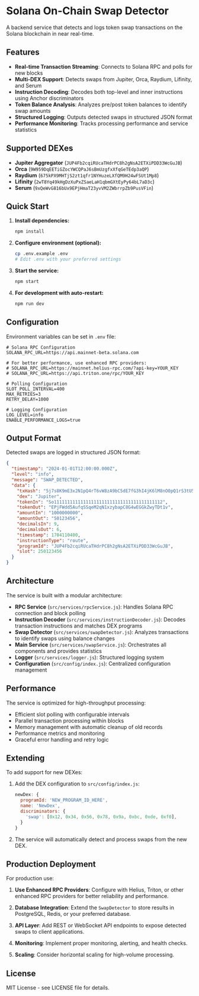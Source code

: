 # Solana On-Chain Swap Detector

A backend service that detects and logs token swap transactions on the Solana blockchain in near real-time.

## Features

- **Real-time Transaction Streaming**: Connects to Solana RPC and polls for new blocks
- **Multi-DEX Support**: Detects swaps from Jupiter, Orca, Raydium, Lifinity, and Serum
- **Instruction Decoding**: Decodes both top-level and inner instructions using Anchor discriminators
- **Token Balance Analysis**: Analyzes pre/post token balances to identify swap amounts
- **Structured Logging**: Outputs detected swaps in structured JSON format
- **Performance Monitoring**: Tracks processing performance and service statistics

## Supported DEXes

- **Jupiter Aggregator** (`JUP4Fb2cqiRUcaTHdrPC8h2gNsA2ETXiPDD33WcGuJB`)
- **Orca** (`9W959DqEETiGZocYWCQPaJ6sBmUzgfxXfqGeTEdp3aQP`)
- **Raydium** (`675kPX9MHTjS2zt1qfr1NYHuzeLXfQM9H24wFSUt1Mp8`)
- **Lifinity** (`2wT8Yq49kHgDzXuPxZSaeLaH1qbmGXtEyPy64bL7aD3c`)
- **Serum** (`9xQeWvG816bUx9EPjHmaT23yvVM2ZWbrrpZb9PusVFin`)

## Quick Start

1. **Install dependencies:**
   ```bash
   npm install
   ```

2. **Configure environment (optional):**
   ```bash
   cp .env.example .env
   # Edit .env with your preferred settings
   ```

3. **Start the service:**
   ```bash
   npm start
   ```

4. **For development with auto-restart:**
   ```bash
   npm run dev
   ```

## Configuration

Environment variables can be set in `.env` file:

```env
# Solana RPC Configuration
SOLANA_RPC_URL=https://api.mainnet-beta.solana.com

# For better performance, use enhanced RPC providers:
# SOLANA_RPC_URL=https://mainnet.helius-rpc.com/?api-key=YOUR_KEY
# SOLANA_RPC_URL=https://api.triton.one/rpc/YOUR_KEY

# Polling Configuration
SLOT_POLL_INTERVAL=400
MAX_RETRIES=3
RETRY_DELAY=1000

# Logging Configuration
LOG_LEVEL=info
ENABLE_PERFORMANCE_LOGS=true
```

## Output Format

Detected swaps are logged in structured JSON format:

```json
{
  "timestamp": "2024-01-01T12:00:00.000Z",
  "level": "info",
  "message": "SWAP_DETECTED",
  "data": {
    "txHash": "5j7s8K9mE3x2N1pQ4rT6vW8zA9bC5dE7fG3hI4jK6lM8nO0pQ1rS3tU5vW7xY9zA1bC3dE5fG7hI9jK1lM3nO5pQ7rS9tU1vW3xY5zA7bC9dE1fG3hI5jK7lM9nO1pQ3rS5tU7vW9xY1zA3b",
    "dex": "Jupiter",
    "tokenIn": "So11111111111111111111111111111111111111112",
    "tokenOut": "EPjFWdd5AufqSSqeM2qN1xzybapC8G4wEGGkZwyTDt1v",
    "amountIn": "1000000000",
    "amountOut": "50123456",
    "decimalsIn": 9,
    "decimalsOut": 6,
    "timestamp": 1704110400,
    "instructionType": "route",
    "programId": "JUP4Fb2cqiRUcaTHdrPC8h2gNsA2ETXiPDD33WcGuJB",
    "slot": 250123456
  }
}
```

## Architecture

The service is built with a modular architecture:

- **RPC Service** (`src/services/rpcService.js`): Handles Solana RPC connection and block polling
- **Instruction Decoder** (`src/services/instructionDecoder.js`): Decodes transaction instructions and matches DEX programs
- **Swap Detector** (`src/services/swapDetector.js`): Analyzes transactions to identify swaps using balance changes
- **Main Service** (`src/services/swapService.js`): Orchestrates all components and provides statistics
- **Logger** (`src/services/logger.js`): Structured logging system
- **Configuration** (`src/config/index.js`): Centralized configuration management

## Performance

The service is optimized for high-throughput processing:

- Efficient slot polling with configurable intervals
- Parallel transaction processing within blocks
- Memory management with automatic cleanup of old records
- Performance metrics and monitoring
- Graceful error handling and retry logic

## Extending

To add support for new DEXes:

1. Add the DEX configuration to `src/config/index.js`:
   ```javascript
   newDex: {
     programId: 'NEW_PROGRAM_ID_HERE',
     name: 'NewDex',
     discriminators: {
       'swap': [0x12, 0x34, 0x56, 0x78, 0x9a, 0xbc, 0xde, 0xf0],
     }
   }
   ```

2. The service will automatically detect and process swaps from the new DEX.

## Production Deployment

For production use:

1. **Use Enhanced RPC Providers**: Configure with Helius, Triton, or other enhanced RPC providers for better reliability and performance.

2. **Database Integration**: Extend the `SwapDetector` to store results in PostgreSQL, Redis, or your preferred database.

3. **API Layer**: Add REST or WebSocket API endpoints to expose detected swaps to client applications.

4. **Monitoring**: Implement proper monitoring, alerting, and health checks.

5. **Scaling**: Consider horizontal scaling for high-volume processing.

## License

MIT License - see LICENSE file for details.